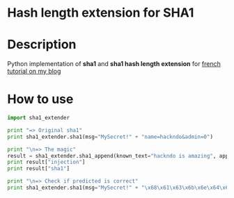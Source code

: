 # Hash length extension for SHA1

Description
===========

Python implementation of **sha1** and **sha1 hash length extension** for [french tutorial on my blog](http://blog.hackndo.com/hash-length-extension/)

How to use
==========

```python
import sha1_extender

print "=> Original sha1"
print sha1_extender.sha1(msg="MySecret!" + "name=hackndo&admin=0")

print "\n=> The magic"
result = sha1_extender.sha1_append(known_text="hackndo is amazing", append=" and smart", hash="c187bbe5056dc6602091040b694fffd27e4af1b5", secret_size=9)
print result["injection"]
print result["sha1"]

print "\n=> Check if predicted is correct"
print sha1_extender.sha1(msg="MySecret!" + "\x68\x61\x63\x6b\x6e\x64\x6f\x20\x69\x73\x20\x61\x6d\x61\x7a\x69\x6e\x67\x80\x00\x00\x00\x00\x00\x00\x00\x00\x00\x00\x00\x00\x00\x00\x00\x00\x00\x00\x00\x00\x00\x00\x00\x00\x00\x00\x00\x00\x00\x00\x00\x00\x00\x00\x00\xd8\x20\x61\x6e\x64\x20\x73\x6d\x61\x72\x74")
```
